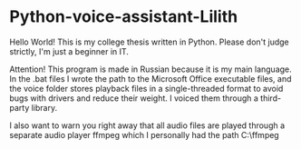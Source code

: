 # Python-voice-assistant-Lilith
Hello World! This is my college thesis written in Python. Please don't judge strictly, I'm just a beginner in IT.

Attention! This program is made in Russian because it is my main language.
In the .bat files I wrote the path to the Microsoft Office executable files, and the voice folder stores playback files in a single-threaded format to avoid bugs with drivers and reduce their weight.
I voiced them through a third-party library.

I also want to warn you right away that all audio files are played through a separate audio player ffmpeg which I personally had the path C:\ffmpeg

